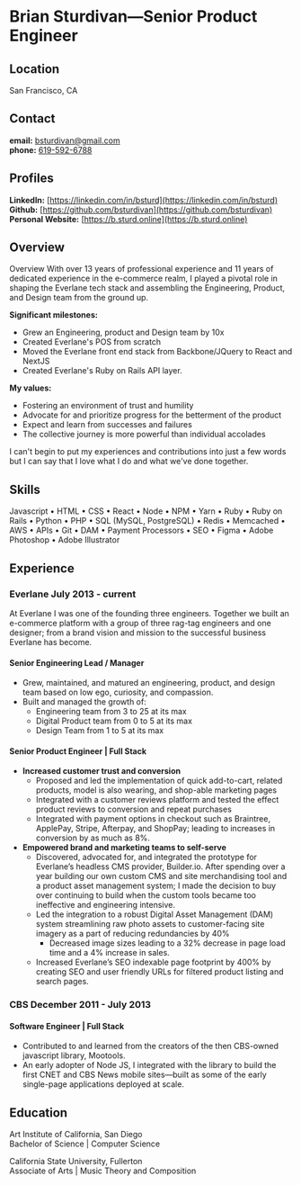 # Brian Sturdivan—Senior Product Engineer

## Location
San Francisco, CA

## Contact
**email:** [bsturdivan@gmail.com](mailto:bsturdivan@gmail.com) \
**phone:** [619-592-6788](tel:619-592-6788)

## Profiles
**LinkedIn:** [https://linkedin.com/in/bsturd](https://linkedin.com/in/bsturd) \
**Github:** [https://github.com/bsturdivan](https://github.com/bsturdivan) \
**Personal Website:** [https://b.sturd.online](https://b.sturd.online)

## Overview
Overview
With over 13 years of professional experience and 11 years of dedicated experience in the e-commerce realm, I played a pivotal role in shaping the Everlane tech stack and assembling the Engineering, Product, and Design team from the ground up. 

**Significant milestones:**
- Grew an Engineering, product and Design team by 10x
- Created Everlane's POS from scratch
- Moved the Everlane front end stack from Backbone/JQuery to React and NextJS
- Created Everlane's Ruby on Rails API layer. 

**My values:**
- Fostering an environment of trust and humility
- Advocate for and prioritize progress for the betterment of the product
- Expect and learn from successes and failures
- The collective journey is more powerful than individual accolades

I can't begin to put my experiences and contributions into just a few words but I can say that I love what I do and what we've done together.


## Skills
Javascript • HTML • CSS • React • Node • NPM • Yarn • Ruby • Ruby on Rails • Python • PHP • SQL (MySQL, PostgreSQL) • Redis • Memcached • AWS • APIs • Git • DAM • Payment Processors • SEO • Figma • Adobe Photoshop • Adobe Illustrator

## Experience
 
### Everlane July 2013 - current
At Everlane I was one of the founding three engineers. Together we built an e-commerce platform with a group of three rag-tag engineers and one designer; from a brand vision and mission to the successful business Everlane has become. 
#### Senior Engineering Lead / Manager
- Grew, maintained, and matured an engineering, product, and design team based on low ego, curiosity, and compassion.
- Built and managed the growth of:
  - Engineering team from 3 to 25 at its max
  - Digital Product team from 0 to 5 at its max
  - Design Team from 1 to 5 at its max
#### Senior Product Engineer | Full Stack
- **Increased customer trust and conversion**
  - Proposed and led the implementation of quick add-to-cart, related products, model is also wearing, and shop-able marketing pages
  - Integrated with a customer reviews platform and tested the effect product reviews to conversion and repeat purchases
  - Integrated with payment options in checkout such as Braintree, ApplePay, Stripe, Afterpay, and ShopPay; leading to increases in conversion by as much as 8%.
- **Empowered brand and marketing teams to self-serve**
  - Discovered, advocated for, and integrated the prototype for Everlane’s headless CMS provider, Builder.io. After spending over a year building our own custom CMS and site merchandising tool and a product asset management system; I made the decision to buy over continuing to build when the custom tools became too ineffective and engineering intensive.
  - Led the integration to a robust Digital Asset Management (DAM) system streamlining raw photo assets to customer-facing site imagery as a part of reducing redundancies by 40%
    - Decreased image sizes leading to a 32% decrease in page load time and a 4% increase in sales.
  - Increased Everlane’s SEO indexable page footprint by 400% by creating SEO and user friendly URLs for filtered product listing and search pages.

### CBS December 2011 - July 2013
#### Software Engineer | Full Stack
- Contributed to and learned from the creators of the then CBS-owned javascript library, Mootools.
- An early adopter of Node JS, I integrated with the library to build the first CNET and CBS News mobile sites—built as some of the early single-page applications deployed at scale.

## Education
Art Institute of California, San Diego \
Bachelor of Science | Computer Science

California State University, Fullerton \
Associate of Arts | Music Theory and Composition
